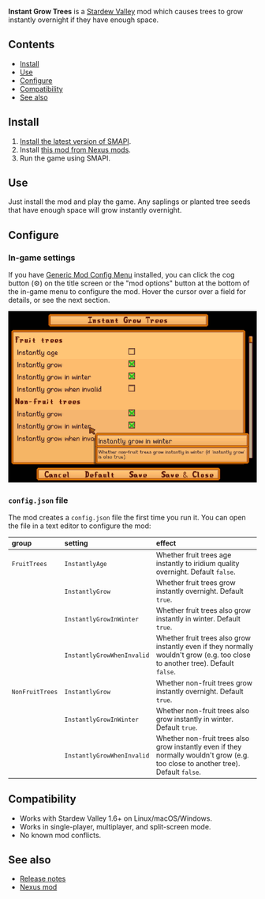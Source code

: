 ﻿**Instant Grow Trees** is a [Stardew Valley](http://stardewvalley.net/) mod which causes trees to
grow instantly overnight if they have enough space.

## Contents
* [Install](#install)
* [Use](#use)
* [Configure](#configure)
* [Compatibility](#compatibility)
* [See also](#see-also)

## Install
1. [Install the latest version of SMAPI](https://smapi.io).
2. Install [this mod from Nexus mods](https://www.nexusmods.com/stardewvalley/mods/173).
3. Run the game using SMAPI.

## Use
Just install the mod and play the game. Any saplings or planted tree seeds that have enough space
will grow instantly overnight.

## Configure
### In-game settings
If you have [Generic Mod Config Menu](https://www.nexusmods.com/stardewvalley/mods/5098) installed,
you can click the cog button (⚙) on the title screen or the "mod options" button at the bottom of
the in-game menu to configure the mod. Hover the cursor over a field for details, or see the next
section.

![](screenshots/generic-config-menu.png)

### `config.json` file
The mod creates a `config.json` file the first time you run it. You can open the file in a text
editor to configure the mod:

group           | setting                    | effect
:-------------- | :------------------------- | :-----
`FruitTrees`    | `InstantlyAge`             | Whether fruit trees age instantly to iridium quality overnight. Default `false`.
&nbsp;          | `InstantlyGrow`            | Whether fruit trees grow instantly overnight. Default `true`.
&nbsp;          | `InstantlyGrowInWinter`    | Whether fruit trees also grow instantly in winter. Default `true`.
&nbsp;          | `InstantlyGrowWhenInvalid` | Whether fruit trees also grow instantly even if they normally wouldn't grow (e.g. too close to another tree). Default `false`.
`NonFruitTrees` | `InstantlyGrow`            | Whether non-fruit trees grow instantly overnight. Default `true`.
&nbsp;          | `InstantlyGrowInWinter`    | Whether non-fruit trees also grow instantly in winter. Default `true`.
&nbsp;          | `InstantlyGrowWhenInvalid` | Whether non-fruit trees also grow instantly even if they normally wouldn't grow (e.g. too close to another tree). Default `false`.

## Compatibility
* Works with Stardew Valley 1.6+ on Linux/macOS/Windows.
* Works in single-player, multiplayer, and split-screen mode.
* No known mod conflicts.

## See also
* [Release notes](release-notes.md)
* [Nexus mod](https://www.nexusmods.com/stardewvalley/mods/173)
